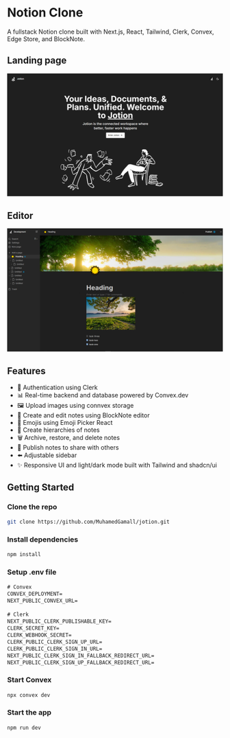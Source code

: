 # Notion Clone

A fullstack Notion clone built with Next.js, React, Tailwind, Clerk, Convex, Edge Store, and BlockNote.

## Landing page

![Screenshot 1](https://github.com/MuhamedGamall/jotion/blob/master/public/Screenshot%20(147).png)
## Editor

![Screenshot 2](https://github.com/MuhamedGamall/jotion/blob/master/public/Screenshot%20(151).png)

## Features

* 🔐 Authentication using Clerk
* 📊 Real-time backend and database powered by Convex.dev
* 🖼️ Upload images using connvex storage
* 📝 Create and edit notes using BlockNote editor
* 🙂 Emojis using Emoji Picker React
* 🌲 Create hierarchies of notes
* 🗑️ Archive, restore, and delete notes
* 📢 Publish notes to share with others
* ⬅️ Adjustable sidebar
* ✨ Responsive UI and light/dark mode built with Tailwind and shadcn/ui

## Getting Started

### Clone the repo

```bash
git clone https://github.com/MuhamedGamall/jotion.git
```

### Install dependencies

```bash
npm install
```

### Setup .env file

```env
# Convex
CONVEX_DEPLOYMENT=
NEXT_PUBLIC_CONVEX_URL=

# Clerk
NEXT_PUBLIC_CLERK_PUBLISHABLE_KEY=
CLERK_SECRET_KEY=
CLERK_WEBHOOK_SECRET=
CLERK_PUBLIC_CLERK_SIGN_UP_URL=
CLERK_PUBLIC_CLERK_SIGN_IN_URL=
NEXT_PUBLIC_CLERK_SIGN_IN_FALLBACK_REDIRECT_URL=
NEXT_PUBLIC_CLERK_SIGN_UP_FALLBACK_REDIRECT_URL=

```

### Start Convex

```bash
npx convex dev
```

### Start the app

```bash
npm run dev
```
